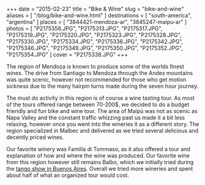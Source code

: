 +++
date    = "2015-02-23"
title   = "Bike & Wine"
slug    = "bike-and-wine"
aliases = [ "/blog/bike-and-wine.html" ]
destinations = [ "south-america", "argentina" ]
places  = [ "3844421-mendoza-ar", "3845247-maipu-ar" ]
photos  = [
  "P2175356.JPG", "P2175313.JPG", "P2175317.JPG", "P2175319.JPG", "P2175320.JPG",
  "P2175323.JPG", "P2175328.JPG", "P2175330.JPG", "P2175334.JPG", "P2175338.JPG",
  "P2175342.JPG", "P2175346.JPG", "P2175349.JPG", "P2175350.JPG", "P2175352.JPG",
  "P2175354.JPG"
]
cover = "P2175338.JPG"
+++

The region of Mendoza is known to produce some of the worlds finest wines. The drive from Santiago to Mendoza through the Andes mountains was quite scenic, however not recommended for those who get motion sickness due to the many hairpin turns made during the seven hour journey.
<!--more-->
The must do activity in this region is of course a wine tasting tour. As most of the tours offered range between 70-200$, we decided to do a budget friendly and fun bike and wine tour. The area of Maipú was not as scenic as Napa Valley and the constant traffic whizzing past us made it a bit less relaxing, however once you went into the wineries it as a different story. The region specialized in Malbec and delivered as we tried several delicious and decently priced wines.

Our favorite winery was Familia di Tommaso, as it also offered a tour and explanation of how and where the wine was produced. Our favorite wine from this region however still remains Balbo, which we initially tried during the [tango show in Buenos Aires](/tango-and-wine/). Overall we tried more wineries and spent about half of what an organized tour would cost.